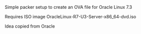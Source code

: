 
Simple packer setup to create an OVA file for Oracle Linux 7.3

Requires ISO image OracleLinux-R7-U3-Server-x86_64-dvd.iso

Idea copied from Oracle
